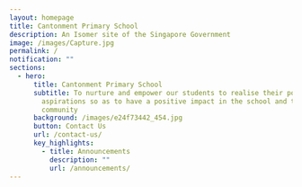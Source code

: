 ```yaml
---
layout: homepage
title: Cantonment Primary School
description: An Isomer site of the Singapore Government
image: /images/Capture.jpg
permalink: /
notification: ""
sections:
  - hero:
      title: Cantonment Primary School
      subtitle: To nurture and empower our students to realise their potential and
        aspirations so as to have a positive impact in the school and the
        community
      background: /images/e24f73442_454.jpg
      button: Contact Us
      url: /contact-us/
      key_highlights:
        - title: Announcements
          description: ""
          url: /announcements/
---
```


